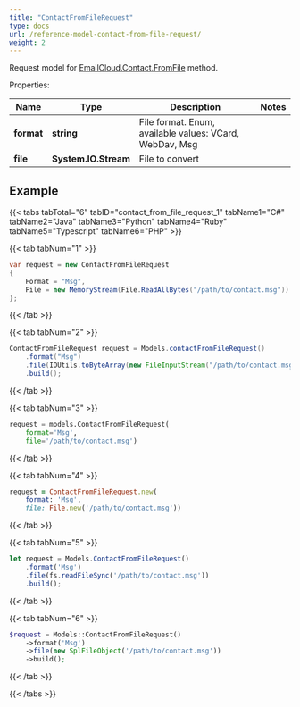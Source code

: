 ```yaml
---
title: "ContactFromFileRequest"
type: docs
url: /reference-model-contact-from-file-request/
weight: 2
---
```


Request model for [EmailCloud.Contact.FromFile](/email/reference-contact-api/#fromfile) method.

Properties:

Name | Type | Description | Notes
---- | ---- | ----------- | -----
**format** |**string**|File format. Enum, available values: VCard, WebDav, Msg |
**file** |**System.IO.Stream**|File to convert |

## Example

{{< tabs tabTotal="6" tabID="contact_from_file_request_1" tabName1="C#" tabName2="Java" tabName3="Python" tabName4="Ruby" tabName5="Typescript" tabName6="PHP" >}}

{{< tab tabNum="1" >}}

```csharp
var request = new ContactFromFileRequest
{ 
    Format = "Msg",
    File = new MemoryStream(File.ReadAllBytes("/path/to/contact.msg"))
};
```

{{< /tab >}}

{{< tab tabNum="2" >}}

```java
ContactFromFileRequest request = Models.contactFromFileRequest()
    .format("Msg")
    .file(IOUtils.toByteArray(new FileInputStream("/path/to/contact.msg")))
    .build();
```

{{< /tab >}}

{{< tab tabNum="3" >}}

```python
request = models.ContactFromFileRequest(
    format='Msg',
    file='/path/to/contact.msg')
```

{{< /tab >}}

{{< tab tabNum="4" >}}

```ruby
request = ContactFromFileRequest.new(
    format: 'Msg',
    file: File.new('/path/to/contact.msg'))
```

{{< /tab >}}

{{< tab tabNum="5" >}}

```typescript
let request = Models.ContactFromFileRequest()
    .format('Msg')
    .file(fs.readFileSync('/path/to/contact.msg'))
    .build();
```

{{< /tab >}}

{{< tab tabNum="6" >}}

```php
$request = Models::ContactFromFileRequest()
    ->format('Msg')
    ->file(new SplFileObject('/path/to/contact.msg'))
    ->build();
```

{{< /tab >}}

{{< /tabs >}}

